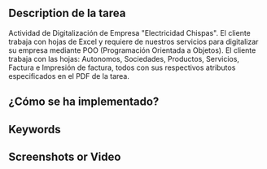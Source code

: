 ## Description de la tarea

Actividad de Digitalización de Empresa "Electricidad Chispas". El cliente trabaja con hojas de Excel y requiere de nuestros servicios para digitalizar su empresa mediante POO (Programación Orientada a Objetos). El cliente trabaja con las hojas: Autonomos, Sociedades, Productos, Servicios, Factura e Impresión de factura, todos con sus respectivos atributos especificados en el PDF de la tarea.

## ¿Cómo se ha implementado?

<!-- Estructura de clases, patrones: MVVM, etc.  -->

## Keywords

<!-- Palabras relacionadas con los conceptos vistos -->

## Screenshots or Video

<!-- Captura de pantalla de la consola -->
